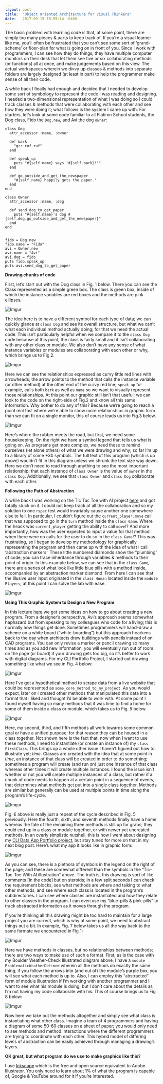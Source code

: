 ```yaml
---
layout: post
title:  "Object Oriented Architecture for Visual Thinkers"
date:   2017-09-15 15:55:14 -0400
---
```



The basic problem with learning code is that, at some point, there are simply too many pieces & parts to keep track of.  If you’re a visual learner like me, you’ll often be frustrated that you can’t see some sort of ‘grand-scheme’ or floor-plan for what is going on in front of you.  Since I work with programmers, I can see how they do things; they have multiple computer monitors on their desk that let them see five or six collaborating methods (or functions) all at once, and make judgements based on this view.  The actual workspaces wherein we divvy up classes & methods into separate folders are largely designed (at least in part) to help the programmer make sense of all their code.

A while back I finally had enough and decided that I needed to develop some sort of symbology to represent the code I was reading and designing.  I needed a two-dimensional representation of what I was doing so I could track classes & methods that were collaborating with each other and see how they were doing it; what follows is the system I came up with.
For starters, let’s look at some code familiar to all Flatiron School students, the Dog class, Fido the `Dog.new`, and Avi the dog `owner`:
```
class Dog 
  attr_accessor :name, :owner
  
  def bark 
    "grr ruf ruf"
  end 
  
  def speak_up 
    puts "#{self.name} says '#{self.bark}!'"
  end 
  
  def go_outside_and_get_the_newspaper 
    "#{self.name} happily gets the paper."
  end  
end 

class Owner 
  attr_accessor :name, :dog
  
  def send_dog_to_get_paper 
    puts "#{self.name}'s dog #{self.dog.go_outside_and_get_the_newspaper}"
  end 
end 


fido = Dog.new 
fido.name = "Fido"
avi = Owner.new
avi.name = "Avi"
avi.dog = fido 
puts fido.speak_up
puts avi.send_dog_to_get_paper
```




**Drawing chunks of code**

First, let’s start out with the Dog class in Fig. 1 below.  There you can see the Class represented as a simple green box.  The class is green box, inside of which the instance variables are red boxes and the methods are pink ellipses.

![Imgur](https://i.imgur.com/zjZh05H.png)

The idea here is to have a different symbol for each type of data; we can quickly glance at `class Dog` and see its overall structure, but what we can’t what each individual method actually doing; for that we need the actual code.  This isn’t particularly helpful when we compare it to the `class Dog` code because at this point, the class is fairly small and it isn’t collaborating with any other class or module.  We also don’t have any sense of what instance variables or modules are collaborating with each other or why, which brings us to Fig.2.

![Imgur](https://i.imgur.com/z2iNePE.png)

Here we can see the relationships expressed as curvy little red lines with arrowheads; the arrow points to the method that calls the instance variable (or other method) at the other end of the curvy red line; `speak_up` for example, calls both `bark` as well as `name` so we want to visually represent those relationships.  At this point our graphic still isn’t that useful; we can look to the code on the right-side of Fig.2 and know all this same information.  Why bother to do any of this?  Because we’re going to reach a point real fast where we’re able to show more relationships in graphic form than we can fit on a single monitor, this of course leads us into Fig.3 below.

![Imgur](https://i.imgur.com/xQVeMFb.png)

Here’s where the rubber meets the road, but first, we need some housekeeping.  On the right we have a symbol legend that tells us what is going on.  As programs get more complex, we need these to remind ourselves (let alone others) of what we were drawing and why; so far I’m up to a library of some +30 symbols.  The full text of this program (which is up above) wouldn’t fit in this diagram unless we shrunk the text size way down.  Here we don’t need to read through anything to see the most important relationship: that each instance of `class Owner` is the value of `owner` in the `class Dog`.  Additionally, we see that `class Owner` and `class Dog` collaborate with each other.




**Following the Path of Abstraction**

A while back I was working on the Tic Tac Toe with AI project [here](https://learn.co/lessons/ttt-with-ai-project) and got totally stuck on it.  I could not keep track of all the collaboration and so my solution to one `rspec` test would invariably cause another one somewhere else to fail.  In particular, I couldn’t figure out the `current_player.move` call that was supposed to go in the `turn` method inside the `class Game`.  Where the heack was `current_player` getting the ability to call `move`!?  And more importantly, how was the user expected to input a value for that method when there were no calls for the user to do so in the `class Game`!?  This was frustrating, so I began to develop my methodology for graphically representing the program and then came up with the idea of what I call ‘abstraction markers.’  These little numbered diamonds show the “plumbing” of code; you can trace inheritance through variables & methods to their point of origin.  In this example below, we can see that in the `class Game`, there are a series of what look like little blue pills with a method inside, accompanied by an abstraction marker diamond.  From here I can see that the illusive user input originated in the `class Human` located inside the `module Players`;  at this point I can solve the lab with ease.

![Imgur](https://i.imgur.com/L6ooeVe.jpg)

**Using This Graphic System to Design a New Program**

In this lecture [here](https://www.youtube.com/watch?v=_lDExWIhYKI) we got some ideas on how to go about creating a new program.  From a designer’s perspective, Avi’s approach seems somewhat haphazard but from speaking to my colleagues who code for a living; this is normally how things get done.  Sometimes programmers will hand-draw a scheme on a white board (“white-boarding”) but this approach hearkens back to the day when architects drew buildings with pencils instead of on CAD programs.  You can only revise a marker or pencil drawing so many times and as you add new information, you will eventually run out of room on the page (or board) if your drawing gets too big, so it’s better to work with digital diagrams.  For my CLI Portfolio Project, I started out drawing something like what we see in Fig. 4 below:

![Imgur](https://i.imgur.com/aq5kfZf.png)

Here I’ve got a hypothetical method to scrape data from a live website that could be represented as `some_core_method_to_my_project`.  As you would expect, later on I created other methods that manipulated this data into a format that I liked and thought I’d be able to work with.  At some point I found myself having so many methods that it was time to find a home for some of them inside a class or module, which takes us to Fig. 5 below.

![Imgur](https://i.imgur.com/3Vwx09T.png)

Here, my second, third, and fifth methods all work towards some common goal or have a unified purpose; for that reason they can be housed in a class together.  Not shown here is the fact that, now when I want to use these methods, I need to instantiate (or create an instance of) my `class FirstClass`.  This brings up a whole other issue I haven’t figured out how to illustrate yet; *time*.  Classes are created with the idea that at some point in *time*, an instance of that class will be created in order to do something; sometimes a program will create (and run on) just one instance of that class whereas other times it will create multiple instances.  I found the issue isn’t whether or not you will create multiple instances of a class, but rather if a chunk of code needs to happen at a certain point in a sequence of events, that determines what methods get put into a single class together.  Methods are similar but generally can be used at multiple points in time along the program’s life-cycle.

![Imgur](https://i.imgur.com/2gUm05e.png)

Fig. 6 above is really just a repeat of the cycle described in Fig. 5 previously.  Here the fourth, sixth, and seventh methods finally have a home whereas the fate of the remaining three methods is still up for grabs; they could end up in a class or module together, or with newer yet uncreated methods.  In an overly simplistic nutshell, this is how I went about designing my [CLI Data App Portfolio project](https://learn.co/lessons/cli-data-gem-assessment), but stay tuned for more on that in my next blog post.  Here’s what my app it looks like in graphic form:

![Imgur](https://i.imgur.com/EKeTIGz.png)

As you can see, there is a plethora of symbols in the legend on the right of the page; and these are somewhat different than the symbols in the “Tic-Tac-Toe With AI illustration” above.  The truth is, this drawing is sort of like comments [in the code] but on steroids; in a few split seconds I can check the requirement blocks, see what methods are where and talking to what other methods, and see where each class is located in the program’s subdirectories.  I can see where classes are instantiated and how they relate to other classes in the program.  I can even use my “blue-pills & pink-pills” to track abstracted information as it moves through the program.  

If you’re thinking all this drawing might be too hard to maintain for a large project you are correct, which is why at some point, we need to abstract things out a bit.  In example, Fig. 7 below takes us all the way back to the same formate we encountered in Fig 1:

![Imgur](https://i.imgur.com/HY63sqE.png)

Here we have methods in classes, but no relationships between methods; there are two ways to make use of such a format.  First, as is the case with my Boulder Weather-Check Illustrated diagram above, I have a `module ProblematicWeatherDefined` wherein all the methods do exactly the same thing; if you follow the arrows into (and out of) the module’s purple box, you will see what each method is up to.  Also, I can employ this “abstracted” form of module illustration if I’m working with another programmer and I want to see what his module is doing, but I don’t care about the details as I’m not having my code collaborate with his.  This of course brings us to Fig 8 below:

![Imgur](https://i.imgur.com/a4ocJlY.png)

Now here we take out the methods altogether and simply see what class is instantiating what other class.  Imagine a team of 4 programmers and having a diagram of some 50-60 classes on a sheet of paper; you would only need to see methods and method interactions where the different programmers are trying to coordinate with each other.  This hybrid model of differing levels of abstraction can be easily achieved through managing a drawing’s layers.  

**OK great, but what program do we use to make graphics like this?**

I use [Inkscape](https://inkscape.org/en/) which is the free and open source equivalent to Adobe Illustrator.  You only need to learn about 1% of what the program is capable of, Google & YouTube around for it if you’re interested. 





